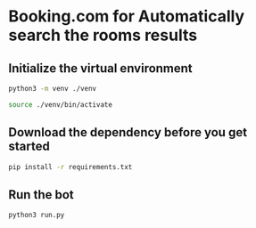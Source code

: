 # Booking.com for Automatically search the rooms results

## Initialize the virtual environment

```bash
python3 -m venv ./venv
```

```bash
source ./venv/bin/activate
```

## Download the dependency before you get started

```bash
pip install -r requirements.txt
```

## Run the bot

```bash
python3 run.py
```
